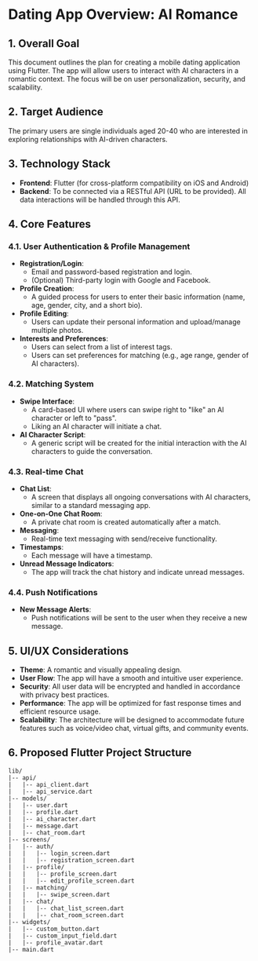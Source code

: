 # Dating App Overview: AI Romance

## 1. Overall Goal

This document outlines the plan for creating a mobile dating application using Flutter. The app will allow users to interact with AI characters in a romantic context. The focus will be on user personalization, security, and scalability.

## 2. Target Audience

The primary users are single individuals aged 20-40 who are interested in exploring relationships with AI-driven characters.

## 3. Technology Stack

*   **Frontend**: Flutter (for cross-platform compatibility on iOS and Android)
*   **Backend**: To be connected via a RESTful API (URL to be provided). All data interactions will be handled through this API.

## 4. Core Features

### 4.1. User Authentication & Profile Management

*   **Registration/Login**:
    *   Email and password-based registration and login.
    *   (Optional) Third-party login with Google and Facebook.
*   **Profile Creation**:
    *   A guided process for users to enter their basic information (name, age, gender, city, and a short bio).
*   **Profile Editing**:
    *   Users can update their personal information and upload/manage multiple photos.
*   **Interests and Preferences**:
    *   Users can select from a list of interest tags.
    *   Users can set preferences for matching (e.g., age range, gender of AI characters).

### 4.2. Matching System

*   **Swipe Interface**:
    *   A card-based UI where users can swipe right to "like" an AI character or left to "pass".
    *   Liking an AI character will initiate a chat.
*   **AI Character Script**:
    *   A generic script will be created for the initial interaction with the AI characters to guide the conversation.

### 4.3. Real-time Chat

*   **Chat List**:
    *   A screen that displays all ongoing conversations with AI characters, similar to a standard messaging app.
*   **One-on-One Chat Room**:
    *   A private chat room is created automatically after a match.
*   **Messaging**:
    *   Real-time text messaging with send/receive functionality.
*   **Timestamps**:
    *   Each message will have a timestamp.
*   **Unread Message Indicators**:
    *   The app will track the chat history and indicate unread messages.

### 4.4. Push Notifications

*   **New Message Alerts**:
    *   Push notifications will be sent to the user when they receive a new message.

## 5. UI/UX Considerations

*   **Theme**: A romantic and visually appealing design.
*   **User Flow**: The app will have a smooth and intuitive user experience.
*   **Security**: All user data will be encrypted and handled in accordance with privacy best practices.
*   **Performance**: The app will be optimized for fast response times and efficient resource usage.
*   **Scalability**: The architecture will be designed to accommodate future features such as voice/video chat, virtual gifts, and community events.

## 6. Proposed Flutter Project Structure

```
lib/
|-- api/
|   |-- api_client.dart
|   |-- api_service.dart
|-- models/
|   |-- user.dart
|   |-- profile.dart
|   |-- ai_character.dart
|   |-- message.dart
|   |-- chat_room.dart
|-- screens/
|   |-- auth/
|   |   |-- login_screen.dart
|   |   |-- registration_screen.dart
|   |-- profile/
|   |   |-- profile_screen.dart
|   |   |-- edit_profile_screen.dart
|   |-- matching/
|   |   |-- swipe_screen.dart
|   |-- chat/
|   |   |-- chat_list_screen.dart
|   |   |-- chat_room_screen.dart
|-- widgets/
|   |-- custom_button.dart
|   |-- custom_input_field.dart
|   |-- profile_avatar.dart
|-- main.dart
```
